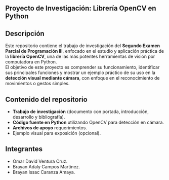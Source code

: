 ## Proyecto de Investigación: Librería OpenCV en Python

##  Descripción
Este repositorio contiene el trabajo de investigación del **Segundo Examen Parcial de Programación III**, enfocado en el estudio y aplicación práctica de la **librería OpenCV**, una de las más potentes herramientas de visión por computadora en Python.  
El objetivo de este proyecto es comprender su funcionamiento, identificar sus principales funciones y mostrar un ejemplo práctico de su uso en la **detección visual mediante cámara**, con enfoque en el reconocimiento de movimientos o gestos simples.

##  Contenido del repositorio
-  **Trabajo de investigación** (documento con portada, introducción, desarrollo y bibliografía).  
- **Código fuente en Python** utilizando OpenCV para detección en cámara.  
-  **Archivos de apoyo** requerimientos.  
-  Ejemplo visual para exposición (opcional).

  ##  Integrantes
-  Omar David Ventura Cruz.
-  Brayan Adaly Campos Martinez.
-  Brayan Issac Caranza Amaya.
